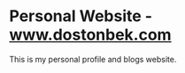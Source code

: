 # Personal Website - <a href="http://dostonbek.com/" >www.dostonbek.com</a>
 
This is my personal profile and blogs website. 
